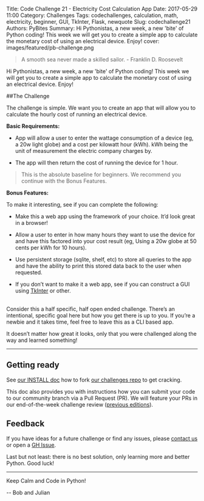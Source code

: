 Title: Code Challenge 21 - Electricity Cost Calculation App
Date: 2017-05-29 11:00
Category: Challenges
Tags: codechallenges, calculation, math, electricity, beginner, GUI, TkInter, Flask, newquote
Slug: codechallenge21
Authors: PyBites
Summary: Hi Pythonistas, a new week, a new 'bite' of Python coding! This week we will get you to create a simple app to calculate the monetary cost of using an electrical device. Enjoy!
cover: images/featured/pb-challenge.png

> A smooth sea never made a skilled sailor. - Franklin D. Roosevelt

Hi Pythonistas, a new week, a new 'bite' of Python coding! This week we will get you to create a simple app to calculate the monetary cost of using an electrical device. Enjoy!

##The Challenge

The challenge is simple. We want you to create an app that will allow you to calculate the hourly cost of running an electrical device.

**Basic Requirements:**

* App will allow a user to enter the wattage consumption of a device (eg, a 20w light globe) and a cost per kilowatt hour (kWh). kWh being the unit of measurement the electric company charges by.

* The app will then return the cost of running the device for 1 hour.

> This is the absolute baseline for beginners. We recommend you continue with the Bonus Features.


**Bonus Features:**

To make it interesting, see if you can complete the following:

* Make this a web app using the framework of your choice. It’d look great in a browser!

* Allow a user to enter in how many hours they want to use the device for and have this factored into your cost result (eg, Using a 20w globe at 50 cents per kWh for 10 hours).

* Use persistent storage (sqlite, shelf, etc) to store all queries to the app and have the ability to print this stored data back to the user when requested.

* If you don’t want to make it a web app, see if you can construct a GUI using [TkInter](https://wiki.python.org/moin/TkInter) or other.

<br>
Consider this a half specific, half open ended challenge. There’s an intentional, specific goal here but how you get there is up to you. If you’re a newbie and it takes time, feel free to leave this as a CLI based app.

It doesn’t matter how great it looks, only that you were challenged along the way and learned something!

---

## Getting ready

See [our INSTALL doc](https://github.com/pybites/challenges/blob/master/INSTALL.md) how to fork [our challenges repo](https://github.com/pybites/challenges) to get cracking. 

This doc also provides you with instructions how you can submit your code to our community branch via a Pull Request (PR). We will feature your PRs in our end-of-the-week challenge review ([previous editions](http://pybit.es/pages/challenges.html)).

## Feedback

If you have ideas for a future challenge or find any issues, please [contact us](http://pybit.es/pages/about.html) or open a [GH Issue](https://github.com/pybites/challenges/issues).

Last but not least: there is no best solution, only learning more and better Python. Good luck!

---

Keep Calm and Code in Python!

-- Bob and Julian
